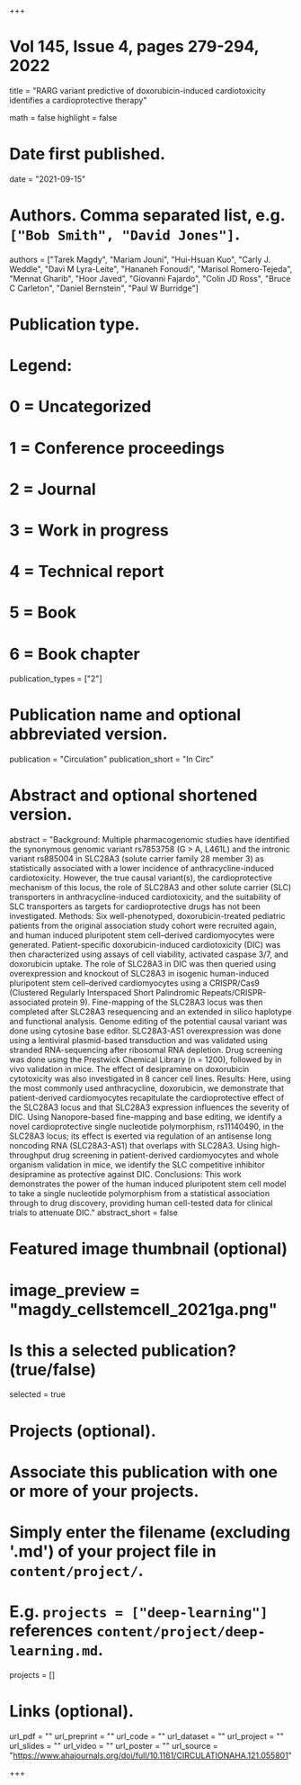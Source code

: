 +++
# Vol 145, Issue 4, pages 279-294, 2022


title = "RARG variant predictive of doxorubicin-induced cardiotoxicity identifies a cardioprotective therapy"

math = false
highlight = false

# Date first published.
date = "2021-09-15"

# Authors. Comma separated list, e.g. `["Bob Smith", "David Jones"]`.
authors = ["Tarek Magdy", "Mariam Jouni", "Hui-Hsuan Kuo", "Carly J. Weddle", "Davi M Lyra-Leite", "Hananeh Fonoudi", "Marisol Romero-Tejeda", "Mennat Gharib", "Hoor Javed", "Giovanni Fajardo", "Colin JD Ross", "Bruce C Carleton", "Daniel Bernstein", "Paul W Burridge"]

# Publication type.
# Legend:
# 0 = Uncategorized
# 1 = Conference proceedings
# 2 = Journal
# 3 = Work in progress
# 4 = Technical report
# 5 = Book
# 6 = Book chapter
publication_types = ["2"]

# Publication name and optional abbreviated version.
publication = "Circulation"
publication_short = "In Circ"

# Abstract and optional shortened version.
abstract = "Background: Multiple pharmacogenomic studies have identified the synonymous genomic variant rs7853758 (G > A, L461L) and the intronic variant rs885004 in SLC28A3 (solute carrier family 28 member 3) as statistically associated with a lower incidence of anthracycline-induced cardiotoxicity. However, the true causal variant(s), the cardioprotective mechanism of this locus, the role of SLC28A3 and other solute carrier (SLC) transporters in anthracycline-induced cardiotoxicity, and the suitability of SLC transporters as targets for cardioprotective drugs has not been investigated. Methods: Six well-phenotyped, doxorubicin-treated pediatric patients from the original association study cohort were recruited again, and human induced pluripotent stem cell–derived cardiomyocytes were generated. Patient-specific doxorubicin-induced cardiotoxicity (DIC) was then characterized using assays of cell viability, activated caspase 3/7, and doxorubicin uptake. The role of SLC28A3 in DIC was then queried using overexpression and knockout of SLC28A3 in isogenic human-induced pluripotent stem cell–derived cardiomyocytes using a CRISPR/Cas9 (Clustered Regularly Interspaced Short Palindromic Repeats/CRISPR-associated protein 9). Fine-mapping of the SLC28A3 locus was then completed after SLC28A3 resequencing and an extended in silico haplotype and functional analysis. Genome editing of the potential causal variant was done using cytosine base editor. SLC28A3-AS1 overexpression was done using a lentiviral plasmid-based transduction and was validated using stranded RNA-sequencing after ribosomal RNA depletion. Drug screening was done using the Prestwick Chemical Library (n = 1200), followed by in vivo validation in mice. The effect of desipramine on doxorubicin cytotoxicity was also investigated in 8 cancer cell lines. Results: Here, using the most commonly used anthracycline, doxorubicin, we demonstrate that patient-derived cardiomyocytes recapitulate the cardioprotective effect of the SLC28A3 locus and that SLC28A3 expression influences the severity of DIC. Using Nanopore-based fine-mapping and base editing, we identify a novel cardioprotective single nucleotide polymorphism, rs11140490, in the SLC28A3 locus; its effect is exerted via regulation of an antisense long noncoding RNA (SLC28A3-AS1) that overlaps with SLC28A3. Using high-throughput drug screening in patient-derived cardiomyocytes and whole organism validation in mice, we identify the SLC competitive inhibitor desipramine as protective against DIC. Conclusions: This work demonstrates the power of the human induced pluripotent stem cell model to take a single nucleotide polymorphism from a statistical association through to drug discovery, providing human cell-tested data for clinical trials to attenuate DIC."
abstract_short = false

# Featured image thumbnail (optional)
# image_preview = "magdy_cellstemcell_2021ga.png"

# Is this a selected publication? (true/false)
selected = true

# Projects (optional).
#   Associate this publication with one or more of your projects.
#   Simply enter the filename (excluding '.md') of your project file in `content/project/`.
#   E.g. `projects = ["deep-learning"]` references `content/project/deep-learning.md`.
projects = []

# Links (optional).
url_pdf = ""
url_preprint = ""
url_code = ""
url_dataset = ""
url_project = ""
url_slides = ""
url_video = ""
url_poster = ""
url_source = "https://www.ahajournals.org/doi/full/10.1161/CIRCULATIONAHA.121.055801"

+++
